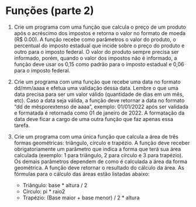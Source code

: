 # Funções (parte 2)

1. Crie um programa com uma função que calcula o preço de um produto após o acréscimo dos
impostos e retorna o valor no formato de moeda (R$ 0.00). A função recebe como parâmetros o
valor do produto, o percentual do imposto estadual que incide sobre o preço do produto e outro
para o imposto federal. O valor do produto sempre precisa ser informado, porém, quando o valor
dos impostos não é informado, a função deve usar os 0,15 como padrão para o imposto estadual
e 0,06 para o imposto federal.

2. Crie um programa com uma função que recebe uma data no formato dd/mm/aaaa e efetua uma
validação dessa data. Lembre o que uma data precisa para ser um valor válido (quantidade de dias
em um mês, etc). Caso a data seja válida, a função deve retornar a data no formato “dd de
mêsporextenso de aaaa”, exemplo: 01/01/2022 após ser validada e formatada é retornada como
01 de janeiro de 2022. A formatação da data deve ficar a cargo de uma outra função que faz
apenas essa tarefa.

3. Crie um programa com uma única função que calcula a área de três formas geométricas: triângulo,
círculo e trapézio. A função deve receber obrigatoriamente um parâmetro que indica a forma que
terá sua área calculada (exemplo: 1 para triângulo, 2 para círculo e 3 para trapézio). Os demais
parâmetros dependem de como é calculada a área da forma geométrica. A função deve retornar
o resultado do cálculo da área. As fórmulas para o cálculo das áreas estão listadas abaixo:
    - Triângulo: base * altura / 2
    - Círculo: pi * raio2
    - Trapézio: (Base maior + base menor) / 2 * altura